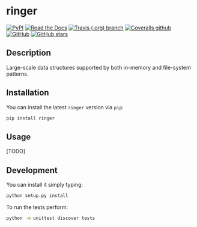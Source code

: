 # ringer

[![PyPI](https://img.shields.io/pypi/v/ringer.svg)](https://pypi.org/project/ringer)
[![Read the Docs](https://img.shields.io/readthedocs/ringer.svg)](https://ringer.readthedocs.io/)
[![Travis (.org) branch](https://img.shields.io/travis/garciparedes/ringer/master.svg)](https://travis-ci.org/garciparedes/ringer/branches)
[![Coveralls github](https://img.shields.io/coveralls/github/garciparedes/ringer.svg)](https://coveralls.io/github/garciparedes/ringer)
[![GitHub](https://img.shields.io/github/license/garciparedes/ringer.svg)](https://github.com/garciparedes/ringer/blob/master/LICENSE)
[![GitHub stars](https://img.shields.io/github/stars/garciparedes/ringer.svg)](https://github.com/garciparedes/ringer)

## Description 

Large-scale data structures supported by both in-memory and file-system patterns.


## Installation

You can install the latest ``ringer`` version via ``pip``:

```bash
pip install ringer
```


## Usage

[TODO]


## Development

You can install it simply typing:

```bash
python setup.py install
```

To run the tests perform:

```bash
python -m unittest discover tests
```
